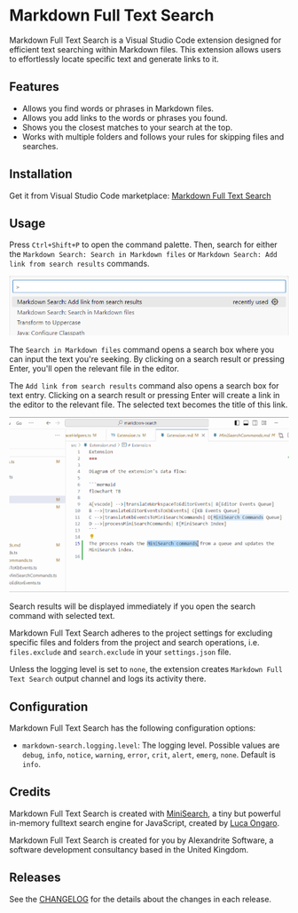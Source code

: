 # Markdown Full Text Search

Markdown Full Text Search is a Visual Studio Code extension designed for efficient text searching within Markdown files. This extension allows users to effortlessly locate specific text and generate links to it.

## Features

- Allows you find words or phrases in Markdown files.
- Allows you add links to the words or phrases you found.
- Shows you the closest matches to your search at the top.
- Works with multiple folders and follows your rules for skipping files and searches.

## Installation

Get it from Visual Studio Code marketplace: [Markdown Full Text Search](https://marketplace.visualstudio.com/items?itemName=alexandritesoftware.markdown-search)

## Usage

Press `Ctrl+Shift+P` to open the command palette. Then, search for either the `Markdown Search: Search in Markdown files` or `Markdown Search: Add link from search results` commands.

![demo: command palette](<https://raw.githubusercontent.com/AlexandriteSoftware/markdown-search/main/docs/demo - command palette.png>)

The `Search in Markdown files` command opens a search box where you can input the text you're seeking. By clicking on a search result or pressing Enter, you'll open the relevant file in the editor.

The `Add link from search results` command also opens a search box for text entry. Clicking on a search result or pressing Enter will create a link in the editor to the relevant file. The selected text becomes the title of this link.

![demo: add link from search results](<https://raw.githubusercontent.com/AlexandriteSoftware/markdown-search/main/docs/demo - add link from search results.gif>)

Search results will be displayed immediately if you open the search command with selected text.

Markdown Full Text Search adheres to the project settings for excluding specific files and folders from the project and search operations, i.e. `files.exclude` and `search.exclude` in your `settings.json` file.

Unless the logging level is set to `none`, the extension creates `Markdown Full Text Search` output channel and logs its activity there.

## Configuration

Markdown Full Text Search has the following configuration options:

- `markdown-search.logging.level`: The logging level. Possible values are `debug`, `info`, `notice`, `warning`, `error`, `crit`, `alert`, `emerg`, `none`. Default is `info`.

## Credits

Markdown Full Text Search is created with [MiniSearch](https://github.com/lucaong/minisearch), a tiny but powerful in-memory fulltext search engine for JavaScript, created by [Luca Ongaro](https://lucaongaro.eu/).

Markdown Full Text Search is created for you by Alexandrite Software, a software development consultancy based in the United Kingdom.

## Releases

See the [CHANGELOG](CHANGELOG) for the details about the changes in each release.
